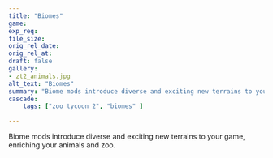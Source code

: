 ```yaml
---
title: "Biomes"
game:
exp_req: 
file_size: 
orig_rel_date:
orig_rel_at:
draft: false
gallery:
- zt2_animals.jpg
alt_text: "Biomes"
summary: "Biome mods introduce diverse and exciting new terrains to your game, enriching your animals and zoo."
cascade:
    tags: ["zoo tycoon 2", "biomes" ]

---
```


Biome mods introduce diverse and exciting new terrains to your game, enriching your animals and zoo.